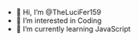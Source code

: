 - 👋 Hi, I’m @TheLuciFer159
- 👀 I’m interested in Coding
- 🌱 I’m currently learning JavaScript    
<!---
- 💞️ I’m looking to collaborate on 
- 📫 How to reach me 
TheLuciFer159/TheLuciFer159 is a ✨ special ✨ repository because its `README.md` (this file) appears on your GitHub profile.
You can click the Preview link to take a look at your changes.
--->

